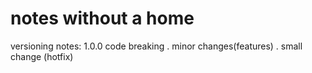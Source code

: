 # notes without a home

versioning notes:
1.0.0
code breaking . minor changes(features) . small change (hotfix)
